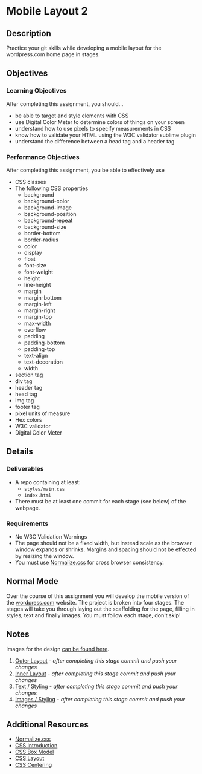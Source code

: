 # Mobile Layout 2

## Description
Practice your git skills while developing a mobile layout for the wordpress.com home page in stages.


## Objectives

### Learning Objectives

After completing this assignment, you should…

* be able to target and style elements with CSS
* use Digital Color Meter to determine colors of things on your screen
* understand how to use pixels to specify measurements in CSS
* know how to validate your HTML using the W3C validator sublime plugin
* understand the difference between a head tag and a header tag


### Performance Objectives

After completing this assignment, you be able to effectively use

* CSS classes
* The following CSS properties
	* background
	* background-color
	* background-image
	* background-position
	* background-repeat
	* background-size
	* border-bottom
	* border-radius
	* color
	* display
	* float
	* font-size
	* font-weight
	* height
	* line-height
	* margin
	* margin-bottom
	* margin-left
	* margin-right
	* margin-top
	* max-width
	* overflow
	* padding
	* padding-bottom
	* padding-top
	* text-align
	* text-decoration
	* width
* section tag
* div tag
* header tag
* head tag
* img tag
* footer tag
* pixel units of measure
* Hex colors
* W3C validator
* Digital Color Meter



## Details

### Deliverables

* A repo containing at least:
  * `styles/main.css`
  * `index.html`
* There must be at least one commit for each stage (see below) of the webpage.

### Requirements

* No W3C Validation Warnings
* The page should not be a fixed width, but instead scale as the browser window expands or shrinks. Margins and spacing should not be effected by resizing the window.
* You must use [Normalize.css](http://necolas.github.io/normalize.css/) for cross browser consistency.


## Normal Mode
Over the course of this assignment you will develop the mobile version of the [wordpress.com](http://wordpress.com) website. The project is broken into four stages. The stages will take you through laying out the scaffolding for the page, filling in styles, text and finally images. You must follow each stage, don't skip!

## Notes
Images for the design [can be found here](/images).

1. [Outer Layout](stage1.png) - *after completing this stage commit and push your changes*
2. [Inner Layout](stage2.png) - *after completing this stage commit and push your changes*
3. [Text / Styling](stage3.png) - *after completing this stage commit and push your changes*
4. [Images / Styling](stage4.png) - *after completing this stage commit and push your changes*


## Additional Resources

* [Normalize.css](http://necolas.github.io/normalize.css/)
* [CSS Introduction](https://github.com/TIY-Austin-Front-End-Engineering/Curriculum/tree/master/css-introduction)
* [CSS Box Model](https://github.com/TIY-Austin-Front-End-Engineering/Curriculum/tree/master/css-box-model)
* [CSS Layout](https://github.com/TIY-Austin-Front-End-Engineering/Curriculum/tree/master/css-layout)
* [CSS Centering](https://github.com/TIY-Austin-Front-End-Engineering/Curriculum/tree/master/css-centering)
